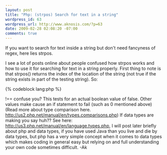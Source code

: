 ```yaml
--- 
layout: post
title: "Php: (strpos) Search for text in a string"
wordpress_id: 63
wordpress_url: http://www.aknosis.com/?p=63
date: 2009-02-28 02:08:20 -07:00
comments: true
---
```

If you want to search for text inside a string but don't need fancyness of regex, here lies strpos.

I see a lot of posts online about people confused how strpos works and how to use it for searching for text in a string properly. First thing to note is that strpos() returns the index of the location of the string (not true if the string exists in part of the testing string).  So:

{% codeblock lang:php %}
<?php
$string = 'thedog';
var_dump(strpos($string,'dog'));
Output: int(3)
{% endcodeblock  %}

How does this benefit you if you want to make sure that $string doesn't contain dog:

{% codeblock lang:php %}
<?php
$string = 'thecat';
var_dump(strpos($string,'dog'));
Output: bool(false)
{% endcodeblock  %}

As you can see the result was false, but sticking that strpos straight inside your if statement is bad and erroneous code... Here's why:
{% codeblock lang:php %}
<?php
$string = 'thecat';
if(strpos($string,'the')){
    echo 'The is in the string';
}else{
    echo 'The is not in the string';
}
Output: The is not in the string
{% endcodeblock  %}
What?? Lets take a closer look:
{% codeblock lang:php %}
<?php
$string = 'thecat';
var_dump(strpos($string,'the'));
Output: int(0)
{% endcodeblock  %}
So you see, the reason the if statement failed is because the if statement fails on a value of 0.

The proper way to test with strpos is as follows:
{% codeblock lang:php %}
<?php
$string = 'themonkey';
if(strpos($string,'monkey') !== false){
    echo 'There is a monkey in my string';
}
Output: There is a monkey in my string
{% endcodeblock  %}
strpos() will return false if monkey is not in $string so the sure fire way to test to make sure it isn't in there is to say that the return value is explictly not false.<em> !== confuse you? This tests for an actual boolean value of false. Other values make cause an if statement to fail (such as 0 mentioned above)</em>

(Read more about type comparison here. <a href="http://us2.php.net/manual/en/types.comparisons.php" target="_blank">http://us2.php.net/manual/en/types.comparisons.php</a>)

If data types are making you say huh?? See here:  <a href="http://us3.php.net/manual/en/language.types.php" target="_blank">http://us3.php.net/manual/en/language.types.php</a>, I will post later briefly about php and data types,  if you have used Java than you live and die by data types,  but php has a very simple concept when it comes to data types which makes coding in general easy but relying on and full understanding your own code sometimes difficult.

-Ak
